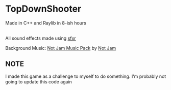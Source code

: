 # TopDownShooter

Made in C++ and Raylib in 8-ish hours
<br><br>

All sound effects made using [sfxr](https://www.drpetter.se/project_sfxr.html)
<br>

Background Music: [Not Jam Music Pack](https://not-jam.itch.io/not-jam-music-pack) by [Not Jam](https://not-jam.itch.io/)

## NOTE
I made this game as a challenge to myself to do something. I'm probably not going to update this code again

